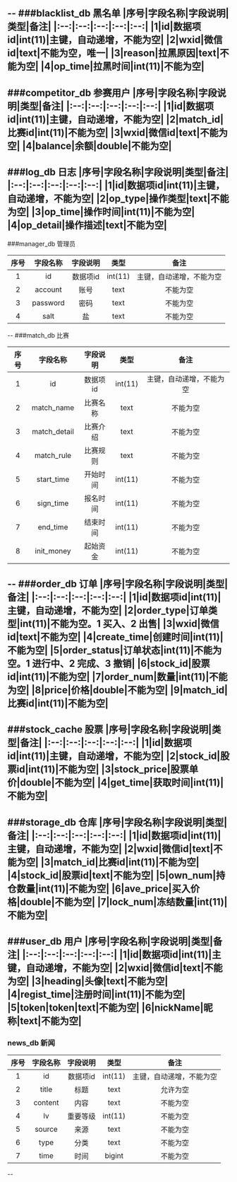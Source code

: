 --
###blacklist_db  黑名单
|序号|字段名称|字段说明|类型|备注|
|:--:|:--:|:--:|:--:|:--:|
|1|id|数据项id|int(11)|主键，自动递增，不能为空|
|2|wxid|微信id|text|不能为空，唯一|
|3|reason|拉黑原因|text|不能为空|
|4|op_time|拉黑时间|int(11)|不能为空|
--
###competitor_db  参赛用户
|序号|字段名称|字段说明|类型|备注|
|:--:|:--:|:--:|:--:|:--:|
|1|id|数据项id|int(11)|主键，自动递增，不能为空|
|2|match_id|比赛id|int(11)|不能为空|
|3|wxid|微信id|text|不能为空|
|4|balance|余额|double|不能为空|
--
###log_db  日志
|序号|字段名称|字段说明|类型|备注|
|:--:|:--:|:--:|:--:|:--:|
|1|id|数据项id|int(11)|主键，自动递增，不能为空|
|2|op_type|操作类型|text|不能为空|
|3|op_time|操作时间|int(11)|不能为空|
|4|op_detail|操作描述|text|不能为空|
--
###manager_db  管理员

|序号|字段名称|字段说明|类型|备注|
|:--:|:--:|:--:|:--:|:--:|
|1|id|数据项id|int(11)|主键，自动递增，不能为空|
|2|account|账号|text|不能为空|
|3|password|密码|text|不能为空|
|4|salt|盐|text|不能为空|


--
###match_db  比赛

|序号|字段名称|字段说明|类型|备注|
|:--:|:--:|:--:|:--:|:--:|
|1|id|数据项id|int(11)|主键，自动递增，不能为空|
|2|match_name|比赛名称|text|不能为空|
|3|match_detail|比赛介绍|text|不能为空|
|4|match_rule|比赛规则|text|不能为空|
|5|start_time|开始时间|int(11)|不能为空|
|6|sign_time|报名时间|int(11)|不能为空|
|7|end_time|结束时间|int(11)|不能为空|
|8|init_money|起始资金|int(11)|不能为空|
--
###order_db  订单
|序号|字段名称|字段说明|类型|备注|
|:--:|:--:|:--:|:--:|:--:|
|1|id|数据项id|int(11)|主键，自动递增，不能为空|
|2|order_type|订单类型|int(11)|不能为空。1 买入、2 出售|
|3|wxid|微信id|text|不能为空|
|4|create_time|创建时间|int(11)|不能为空|
|5|order_status|订单状态|int(11)|不能为空。1 进行中、2 完成、3 撤销|
|6|stock_id|股票id|int(11)|不能为空|
|7|order_num|数量|int(11)|不能为空|
|8|price|价格|double|不能为空|
|9|match_id|比赛id|int(11)|不能为空|
--
###stock_cache  股票
|序号|字段名称|字段说明|类型|备注|
|:--:|:--:|:--:|:--:|:--:|
|1|id|数据项id|int(11)|主键，自动递增，不能为空|
|2|stock_id|股票id|int(11)|不能为空|
|3|stock_price|股票单价|double|不能为空|
|4|get_time|获取时间|int(11)|不能为空|
--
###storage_db  仓库
|序号|字段名称|字段说明|类型|备注|
|:--:|:--:|:--:|:--:|:--:|
|1|id|数据项id|int(11)|主键，自动递增，不能为空|
|2|wxid|微信id|text|不能为空|
|3|match_id|比赛id|int(11)|不能为空|
|4|stock_id|股票id|text|不能为空|
|5|own_num|持仓数量|int(11)|不能为空|
|6|ave_price|买入价格|double|不能为空|
|7|lock_num|冻结数量|int(11)|不能为空|
--
###user_db  用户
|序号|字段名称|字段说明|类型|备注|
|:--:|:--:|:--:|:--:|:--:|
|1|id|数据项id|int(11)|主键，自动递增，不能为空|
|2|wxid|微信id|text|不能为空|
|3|heading|头像|text|不能为空|
|4|regist_time|注册时间|int(11)|不能为空|
|5|token|token|text|不能为空|
|6|nickName|昵称|text|不能为空|
--

### news_db  新闻

| 序号 | 字段名称 | 字段说明 |  类型   |           备注           |
| :--: | :------: | :------: | :-----: | :----------------------: |
|  1   |    id    | 数据项id | int(11) | 主键，自动递增，不能为空 |
|  2   |  title   |   标题   |  text   |         允许为空         |
|  3   | content  |   内容   |  text   |         不能为空         |
|  4   |    lv    | 重要等级 | int(11) |         不能为空         |
|  5   |  source  |   来源   |  text   |         不能为空         |
|  6   |   type   |   分类   |  text   |         不能为空         |
|  7   |   time   |   时间   | bigint  |         不能为空         |

--